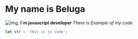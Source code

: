 # My name is Beluga 
![img](https://play-lh.googleusercontent.com/MkDTZYlBz5l9DIMGbNHc7Yoc6gE5U5TdlVk-rPAv86mkXuUiKIUPHIrEKvYTJHsGHPw=w526-h296-rw);
**I`m javascript developer** 
*There is Example of my code*

```javascript
let str = 'this is js code';
```
